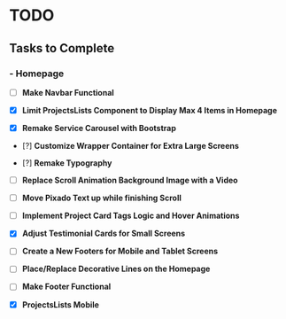 # TODO

## Tasks to Complete

### - Homepage

- [ ] **Make Navbar Functional**

- [x] **Limit ProjectsLists Component to Display Max 4 Items in Homepage**

- [x] **Remake Service Carousel with Bootstrap**

- [?] **Customize Wrapper Container for Extra Large Screens**

- [?] **Remake Typography**

- [ ] **Replace Scroll Animation Background Image with a Video**

- [ ] **Move Pixado Text up while finishing Scroll**

- [ ] **Implement Project Card Tags Logic and Hover Animations**

- [x] **Adjust Testimonial Cards for Small Screens**

- [ ] **Create a New Footers for Mobile and Tablet Screens**

- [ ] **Place/Replace Decorative Lines on the Homepage**

- [ ] **Make Footer Functional**

- [x] **ProjectsLists Mobile**
